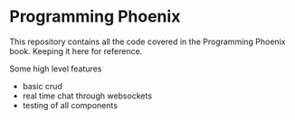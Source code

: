 # Programming Phoenix
This repository contains all the code covered in the Programming Phoenix book.  Keeping it here for reference.

Some high level features
* basic crud
* real time chat through websockets
* testing of all components
